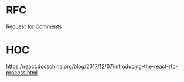 # RFC 
Request for Comments

# HOC

https://react.docschina.org/blog/2017/12/07/introducing-the-react-rfc-process.html

